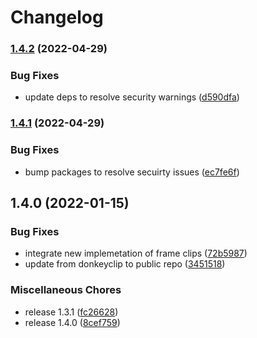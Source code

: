 # Changelog

### [1.4.2](https://www.github.com/donkeyclip/video-renderer/compare/v1.4.1...v1.4.2) (2022-04-29)


### Bug Fixes

* update deps to resolve security warnings ([d590dfa](https://www.github.com/donkeyclip/video-renderer/commit/d590dfa8d048038fabf9d0471533694a18c1689a))

### [1.4.1](https://www.github.com/donkeyclip/video-renderer/compare/v1.4.0...v1.4.1) (2022-04-29)


### Bug Fixes

* bump packages to resolve secuirty issues ([ec7fe6f](https://www.github.com/donkeyclip/video-renderer/commit/ec7fe6f2c3b6aefb63c541485583210babf8e427))

## 1.4.0 (2022-01-15)


### Bug Fixes

* integrate new implemetation of frame clips ([72b5987](https://www.github.com/donkeyclip/video-renderer/commit/72b598721f132f13e5189465f8ff73ac35dac3a9))
* update from donkeyclip to public repo ([3451518](https://www.github.com/donkeyclip/video-renderer/commit/34515182d1b92b74f956edbef3c973cf5bfff67f))


### Miscellaneous Chores

* release 1.3.1 ([fc26628](https://www.github.com/donkeyclip/video-renderer/commit/fc26628292a9d2af2f8a9749b9f59a7c365a3d5a))
* release 1.4.0 ([8cef759](https://www.github.com/donkeyclip/video-renderer/commit/8cef7590fc8e8a09f9b2c5e5378d325fc6afb0d8))
